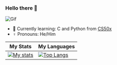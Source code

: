 ### Hello there 👋
![Gif](https://media.tenor.com/0Akz_GWDQyQAAAAC/star-wars-hello-there.gif)
- 🌱 Currently learning: C and Python from [CS50x](https://cs50.harvard.edu/x/2023/)
- ♀️ Pronouns: He/Him

|My Stats|My Languages|
|------------|--------------------|
|[![My stats](https://github-readme-stats.vercel.app/api?username=Goku-04&count_private=true&show_icons=true&theme=discord_old_blurple)](https://github.com/anuraghazra/github-readme-stats) |[![Top Langs](https://github-readme-stats.vercel.app/api/top-langs/?username=Goku-04)](https://github.com/anuraghazra/github-readme-stats)|
